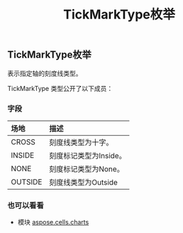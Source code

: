 ﻿---
title: TickMarkType枚举
second_title: Aspose.Cells for Python via .NET API 参考文献
description:
type: docs
weight: 650
url: /zh/python-net/aspose.cells.charts/tickmarktype/
is_root: false
---
## TickMarkType枚举
表示指定轴的刻度线类型。



TickMarkType 类型公开了以下成员：

### 字段
|场地|描述|
| :- | :- |
| CROSS |刻度线类型为十字。|
| INSIDE |刻度标记类型为Inside。|
| NONE |刻度标记类型为None。|
| OUTSIDE |刻度线类型为Outside|



### 也可以看看
* 模块 [aspose.cells.charts](..)
